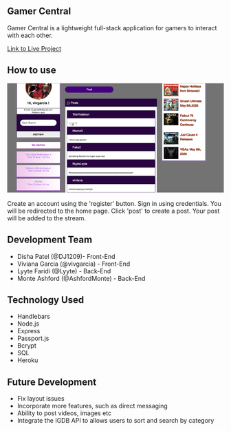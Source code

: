 ## Gamer Central 

Gamer Central is a lightweight full-stack application for gamers to interact with each other.

[Link to Live Project](https://aqueous-lake-82662.herokuapp.com/)

## How to use

![](public/images/gamercentral-ss.png)

Create an account using the 'register' button. Sign in using credentials. You will be redirected to the 
home page. Click 'post' to create a post. Your post will be added to the stream. 

## Development Team

* Disha Patel (@DJ1209)- Front-End 
* Viviana Garcia (@vivgarcia) - Front-End
* Lyyte Faridi (@Lyyte) - Back-End
* Monte Ashford (@AshfordMonte) - Back-End

## Technology Used

* Handlebars
* Node.js
* Express
* Passport.js
* Bcrypt
* SQL
* Heroku

## Future Development

* Fix layout issues
* Incorporate more features, such as direct messaging
* Ability to post videos, images etc
* Integrate the IGDB API to allows users to sort and search by category
